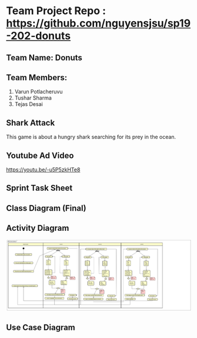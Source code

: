 # Team Project Repo : https://github.com/nguyensjsu/sp19-202-donuts

## Team Name: Donuts

## Team Members:
1. Varun Potlacheruvu
2. Tushar Sharma
3. Tejas Desai

## Shark Attack
This game is about a hungry shark searching for its prey in the ocean. 

## Youtube Ad Video

https://youtu.be/-u5P5zkHTe8

## Sprint Task Sheet

## Class Diagram (Final)

## Activity Diagram
![](diagrams/Activity%20Diagram.jpg)

## Use Case Diagram


